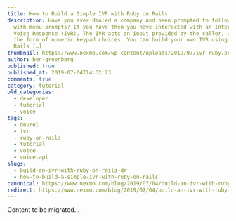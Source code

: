 ```yaml
---
title: How to Build a Simple IVR with Ruby on Rails
description: Have you ever dialed a company and been prompted to follow along
  with menu prompts? If you have then you have interacted with an Interactive
  Voice Response (IVR). The IVR acts on input provided by the caller, usually in
  the form of numeric keypad choices. You can build your own IVR using Ruby on
  Rails […]
thumbnail: https://www.nexmo.com/wp-content/uploads/2019/07/ivr-ruby.png
author: ben-greenberg
published: true
published_at: 2019-07-04T14:32:23
comments: true
category: tutorial
old_categories:
  - developer
  - tutorial
  - voice
tags:
  - devrel
  - ivr
  - ruby-on-rails
  - tutorial
  - voice
  - voice-api
slugs:
  - build-an-ivr-with-ruby-on-rails-dr
  - how-to-build-a-simple-ivr-with-ruby-on-rails
canonical: https://www.nexmo.com/blog/2019/07/04/build-an-ivr-with-ruby-on-rails-dr
redirect: https://www.nexmo.com/blog/2019/07/04/build-an-ivr-with-ruby-on-rails-dr
---
```

Content to be migrated...